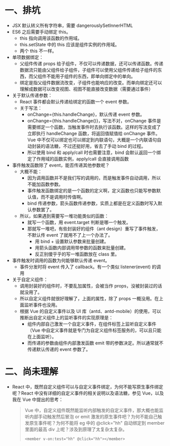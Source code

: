 # 一、排坑
- JSX 默认转义所有字符串，需要 dangerouslySetInnerHTML
- ES6 之后需要手动绑定 this。
	- this 指向调用该函数的作用域。
	- this.setState 中的 this 应该是组件实例的作用域。
	- 两个 this 不一样。
- 单项数据绑定：
	- 父组件传递 props 给子组件，不仅可以传递数据，还可以传递函数。传递数据流只能由父组件给子组件，子组件可以使用父组件传递给子组件的东西，而父组件不能用子组件的东西，即单向绑定中的单向。
	- 绑定是指父组件数据流改变，子组件也能响应的改变。而单向绑定还可以理解成数据可以改变视图、视图不能直接改变数据（需要通过事件）
- 关于默认传递参数：
	- React 事件都会默认传递给绑定的函数一个 event 参数。
	- 关于写法：
		- onChange={this.handleChange}，默认传递 event 参数。
		- onChange={this.handleChange()}，写法不对，onChange 事件是需要绑定一个函数，当触发事件时去执行该函数。这样的写法变成了立即执行 handleChange 函数，将返回值赋值给 onChange 事件。Vue 中不仅可以绑定也可以绑定到内联语句，大概是一个内联语句自动封装的语法糖，不过还挺好用，省去了手动 bind 的过程。
		- 所以使用 bind 和 apply/call 时也需要注意，bind 会默认返回一个绑定了作用域的函数实例，apply/call 会直接调用函数
- 事件触发函数除了 event，能否传递其他参数呢？
	- 大概不能：
		- 因为调用函数并不是我们写的调用的，而是触发事件自动调用，所以不能加函数参数。
		- 事件触发函数绑定的是一个函数的定义啊，定义函数也只能写参数默认值，而不是调用时传值啊。
		- bind 传递参数，箭头函数传递参数，实质上都是在定义函数时写入默认参数罢了。
	- 所以，如果遇到需要写一堆功能类似的函数：
		- 就写一个函数，用 event.target 判断是哪一个触发。
		- 那就写一堆吧，有些封装好的组件（ant design）重写了事件触发，不默认传 event 了就用不了上一个办法了。
			- 用 bind + 设置默认参数来批量创建。
			- 用箭头函数内部调用带参数的函数来批量创建。
			- 反正别傻乎乎的写一堆函数放在 class 里。
- 事件触发时调用的函数为何能够默认传递 event。
	- 事件分发时将 event 传入了 callback。有一个类似 listener(event) 的调用
- 关于自定义组件：
	- 调用封装好的组件时，不要乱加属性，会被当作 props，没被封装过的话就没用了。
	- 所以自定义组件就很好理解了，上面的属性，除了 props 一概没用。在上面监听事件也没用。
	- 根据 Vue 的自定义事件以及 UI 库（antd、antd-mobile）的使用，可以推断出自定义组件上的监听事件的实现原理是：
		- 组件内部自己激发一个自定义事件，在组件标签上监听自定义事件（Vue 中自定义事件就是专门为自定义组件标签服务的，可以且只能在上面监听）。
		- 而传递的参数由组件内部激发函数 emit 带的参数决定。所以通常就不传递默认传递的 event 参数了。

# 二、尚未理解
- React 中，既然自定义组件可以与自定义事件绑定，为何不能写原生事件绑定呢？React 中没有详细的自定义事件的相关说明以及语法糖，参见 Vue，以及我在 Vue 中提出的思考：

	> 	Vue 中，自定义组件既然能监听内部触发的自定义事件，那大概也能监听内部手动触发然后冒泡 or emit 激发的原生事件吧？为何不能自己触发原生事件呢？为何不能将 eg 中的 @click="hh" 自动绑定到 member 里面的最高 div 上呢？涉及到原理了太复杂太复杂。
	>
	> `<member v-on:test="hh" @click="hh"></member>`



